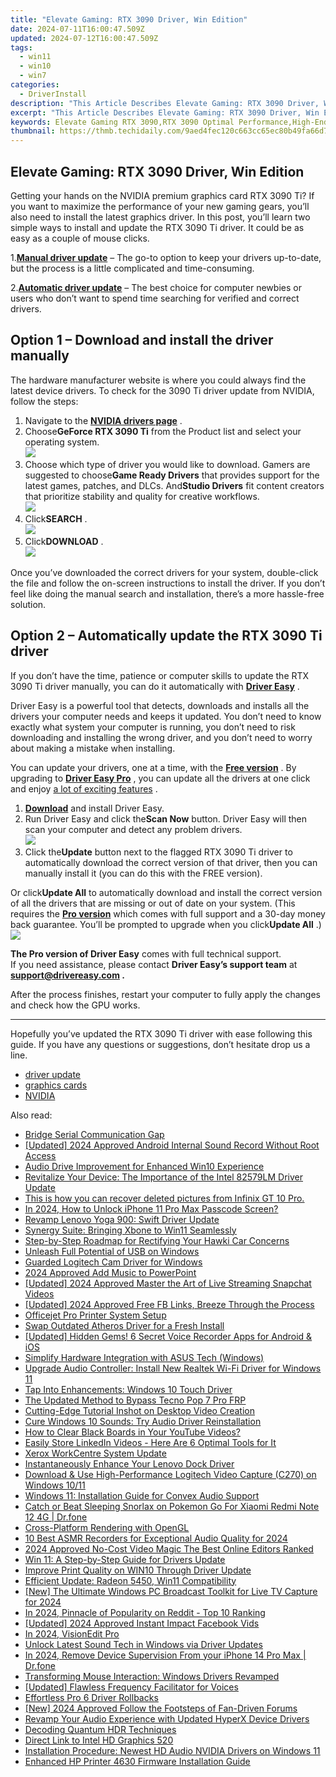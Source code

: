 ```yaml
---
title: "Elevate Gaming: RTX 3090 Driver, Win Edition"
date: 2024-07-11T16:00:47.509Z
updated: 2024-07-12T16:00:47.509Z
tags:
  - win11
  - win10
  - win7
categories:
  - DriverInstall
description: "This Article Describes Elevate Gaming: RTX 3090 Driver, Win Edition"
excerpt: "This Article Describes Elevate Gaming: RTX 3090 Driver, Win Edition"
keywords: Elevate Gaming RTX 3090,RTX 3090 Optimal Performance,High-End GPU Racing Card,NVIDIA GTX 3090 Winning Setup,Premium Gaming Graphics Drivers,Enhanced PC Experience with RTX 3090,Maximum Gaming Power via RTX 3090 Driver
thumbnail: https://thmb.techidaily.com/9aed4fec120c663cc65ec80b49fa66d7e36432e1c4df6a6b1774af8a2632d479.jpg
---
```


## Elevate Gaming: RTX 3090 Driver, Win Edition

 Getting your hands on the NVIDIA premium graphics card RTX 3090 Ti? If you want to maximize the performance of your new gaming gears, you’ll also need to install the latest graphics driver. In this post, you’ll learn two simple ways to install and update the RTX 3090 Ti driver. It could be as easy as a couple of mouse clicks.

 1.**[Manual driver update](#option1)** – The go-to option to keep your drivers up-to-date, but the process is a little complicated and time-consuming.

 2.**[Automatic driver update](#option2)** – The best choice for computer newbies or users who don’t want to spend time searching for verified and correct drivers.

## Option 1 – Download and install the driver manually

 The hardware manufacturer website is where you could always find the latest device drivers. To check for the 3090 Ti driver update from NVIDIA, follow the steps:

1. Navigate to the **[NVIDIA drivers page](https://www.nvidia.com/download/index.aspx)**  .
2. Choose**GeForce RTX 3090 Ti** from the Product list and select your operating system.  
![](https://images.drivereasy.com/wp-content/uploads/2022/05/3090-ti-manual-1.jpg)
3. Choose which type of driver you would like to download. Gamers are suggested to choose**Game Ready Drivers** that provides support for the latest games, patches, and DLCs. And**Studio Drivers** fit content creators that prioritize stability and quality for creative workflows.  
![](https://images.drivereasy.com/wp-content/uploads/2022/05/3090-ti-manual-2.jpg)
4. Click**SEARCH** .  
![](https://images.drivereasy.com/wp-content/uploads/2022/05/3090-ti-manual-3.jpg)
5. Click**DOWNLOAD** .  
![](https://images.drivereasy.com/wp-content/uploads/2022/05/3090-ti-manual-4.jpg)

 Once you’ve downloaded the correct drivers for your system, double-click the file and follow the on-screen instructions to install the driver. If you don’t feel like doing the manual search and installation, there’s a more hassle-free solution.

## Option 2 – Automatically update the RTX 3090 Ti driver

 If you don’t have the time, patience or computer skills to update the RTX 3090 Ti driver manually, you can do it automatically with **[Driver Easy](https://tools.techidaily.com/drivereasy/download/)**  .

 Driver Easy is a powerful tool that detects, downloads and installs all the drivers your computer needs and keeps it updated. You don’t need to know exactly what system your computer is running, you don’t need to risk downloading and installing the wrong driver, and you don’t need to worry about making a mistake when installing.

 You can update your drivers, one at a time, with the [**Free version**](https://tools.techidaily.com/drivereasy/download/) . By upgrading to [**Driver Easy Pro**](https://tools.techidaily.com/drivereasy/download/) , you can update all the drivers at one click and enjoy [a lot of exciting features](https://tools.techidaily.com/drivereasy/download/) .

1. **[Download](https://tools.techidaily.com/drivereasy/download/)**  and install Driver Easy.
2. Run Driver Easy and click the**Scan Now** button. Driver Easy will then scan your computer and detect any problem drivers.  
![](https://images.drivereasy.com/wp-content/uploads/2022/05/DE-scan-rtx-3090-driver-2.jpg)
3. Click the**Update** button next to the flagged RTX 3090 Ti driver to automatically download the correct version of that driver, then you can manually install it (you can do this with the FREE version).  

 Or click**Update All** to automatically download and install the correct version of all the drivers that are missing or out of date on your system. (This requires the **[Pro version](https://tools.techidaily.com/drivereasy/download/)**  which comes with full support and a 30-day money back guarantee. You’ll be prompted to upgrade when you click**Update All** .)  
![](https://images.drivereasy.com/wp-content/uploads/2022/05/DE-update-rtx-3090-ti-driver-3.jpg)

**The Pro version of Driver Easy** comes with full technical support.  
 If you need assistance, please contact **Driver Easy’s support team** at **[support@drivereasy.com](mailto:support@drivereasy.com) .**

 After the process finishes, restart your computer to fully apply the changes and check how the GPU works.

---

 Hopefully you’ve updated the RTX 3090 Ti driver with ease following this guide. If you have any questions or suggestions, don’t hesitate drop us a line.

* [driver update](https://store.drivereasy.com/order/cart.php?PRODS=4731822&QTY=1&AFFILIATE=108875)
* [graphics cards](https://tools.techidaily.com/drivereasy/download/)
* [NVIDIA](https://tools.techidaily.com/drivereasy/download/)

<ins class="adsbygoogle"
     style="display:block"
     data-ad-format="autorelaxed"
     data-ad-client="ca-pub-7571918770474297"
     data-ad-slot="1223367746"></ins>



<ins class="adsbygoogle"
     style="display:block"
     data-ad-client="ca-pub-7571918770474297"
     data-ad-slot="8358498916"
     data-ad-format="auto"
     data-full-width-responsive="true"></ins>



<span class="atpl-alsoreadstyle">Also read:</span>
<div><ul>
<li><a href="https://driver-install.techidaily.com/bridge-serial-communication-gap/"><u>Bridge Serial Communication Gap</u></a></li>
<li><a href="https://screen-video-capture.techidaily.com/updated-2024-approved-android-internal-sound-record-without-root-access/"><u>[Updated] 2024 Approved  Android Internal Sound Record Without Root Access</u></a></li>
<li><a href="https://driver-install.techidaily.com/audio-drive-improvement-for-enhanced-win10-experience/"><u>Audio Drive Improvement for Enhanced Win10 Experience</u></a></li>
<li><a href="https://driver-install.techidaily.com/revitalize-your-device-the-importance-of-the-intel-82579lm-driver-update/"><u>Revitalize Your Device: The Importance of the Intel 82579LM Driver Update</u></a></li>
<li><a href="https://techidaily.com/this-is-how-you-can-recover-deleted-pictures-from-infinix-gt-10-pro-by-fonelab-android-recover-pictures/"><u>This is how you can recover deleted pictures from Infinix GT 10 Pro.</u></a></li>
<li><a href="https://ios-unlock.techidaily.com/in-2024-how-to-unlock-iphone-11-pro-max-passcode-screen-by-drfone-ios/"><u>In 2024, How to Unlock iPhone 11 Pro Max Passcode Screen?</u></a></li>
<li><a href="https://driver-install.techidaily.com/revamp-lenovo-yoga-900-swift-driver-update/"><u>Revamp Lenovo Yoga 900: Swift Driver Update</u></a></li>
<li><a href="https://driver-install.techidaily.com/synergy-suite-bringing-xbone-to-win11-seamlessly/"><u>Synergy Suite: Bringing Xbone to Win11 Seamlessly</u></a></li>
<li><a href="https://driver-install.techidaily.com/step-by-step-roadmap-for-rectifying-your-hawki-car-concerns/"><u>Step-by-Step Roadmap for Rectifying Your Hawki Car Concerns</u></a></li>
<li><a href="https://driver-install.techidaily.com/unleash-full-potential-of-usb-on-windows/"><u>Unleash Full Potential of USB on Windows</u></a></li>
<li><a href="https://driver-install.techidaily.com/guarded-logitech-cam-driver-for-windows/"><u>Guarded Logitech Cam Driver for Windows</u></a></li>
<li><a href="https://fox-info.techidaily.com/2024-approved-add-music-to-powerpoint/"><u>2024 Approved  Add Music to PowerPoint</u></a></li>
<li><a href="https://snapchat-videos.techidaily.com/updated-2024-approved-master-the-art-of-live-streaming-snapchat-videos/"><u>[Updated] 2024 Approved  Master the Art of Live Streaming Snapchat Videos</u></a></li>
<li><a href="https://facebook-video-files.techidaily.com/updated-2024-approved-free-fb-links-breeze-through-the-process/"><u>[Updated] 2024 Approved  Free FB Links, Breeze Through the Process</u></a></li>
<li><a href="https://driver-install.techidaily.com/officejet-pro-printer-system-setup/"><u>Officejet Pro Printer System Setup</u></a></li>
<li><a href="https://driver-install.techidaily.com/swap-outdated-atheros-driver-for-a-fresh-install/"><u>Swap Outdated Atheros Driver for a Fresh Install</u></a></li>
<li><a href="https://screen-video-capture.techidaily.com/updated-hidden-gems-6-secret-voice-recorder-apps-for-android-and-ios/"><u>[Updated] Hidden Gems! 6 Secret Voice Recorder Apps for Android & iOS</u></a></li>
<li><a href="https://driver-install.techidaily.com/simplify-hardware-integration-with-asus-tech-windows/"><u>Simplify Hardware Integration with ASUS Tech (Windows)</u></a></li>
<li><a href="https://driver-install.techidaily.com/upgrade-audio-controller-install-new-realtek-wi-fi-driver-for-windows-11/"><u>Upgrade Audio Controller: Install New Realtek Wi-Fi Driver for Windows 11</u></a></li>
<li><a href="https://driver-install.techidaily.com/tap-into-enhancements-windows-10-touch-driver/"><u>Tap Into Enhancements: Windows 10 Touch Driver</u></a></li>
<li><a href="https://bypass-frp.techidaily.com/the-updated-method-to-bypass-tecno-pop-7-pro-frp-by-drfone-android/"><u>The Updated Method to Bypass Tecno Pop 7 Pro FRP</u></a></li>
<li><a href="https://extra-information.techidaily.com/cutting-edge-tutorial-inshot-on-desktop-video-creation/"><u>Cutting-Edge Tutorial  Inshot on Desktop Video Creation</u></a></li>
<li><a href="https://driver-install.techidaily.com/cure-windows-10-sounds-try-audio-driver-reinstallation/"><u>Cure Windows 10 Sounds: Try Audio Driver Reinstallation</u></a></li>
<li><a href="https://youtube-videos.techidaily.com/how-to-clear-black-boards-in-your-youtube-videos/"><u>How to Clear Black Boards in Your YouTube Videos?</u></a></li>
<li><a href="https://extra-tips.techidaily.com/easily-store-linkedin-videos-here-are-6-optimal-tools-for-it/"><u>Easily Store LinkedIn Videos - Here Are 6 Optimal Tools for It</u></a></li>
<li><a href="https://driver-install.techidaily.com/xerox-workcentre-system-update/"><u>Xerox WorkCentre System Update</u></a></li>
<li><a href="https://driver-install.techidaily.com/instantaneously-enhance-your-lenovo-dock-driver/"><u>Instantaneously Enhance Your Lenovo Dock Driver</u></a></li>
<li><a href="https://driver-install.techidaily.com/download-and-use-high-performance-logitech-video-capture-c270-on-windows-1011/"><u>Download & Use High-Performance Logitech Video Capture (C270) on Windows 10/11</u></a></li>
<li><a href="https://driver-install.techidaily.com/windows-11-installation-guide-for-convex-audio-support/"><u>Windows 11: Installation Guide for Convex Audio Support</u></a></li>
<li><a href="https://change-location.techidaily.com/catch-or-beat-sleeping-snorlax-on-pokemon-go-for-xiaomi-redmi-note-12-4g-drfone-by-drfone-virtual-android/"><u>Catch or Beat Sleeping Snorlax on Pokemon Go For Xiaomi Redmi Note 12 4G | Dr.fone</u></a></li>
<li><a href="https://driver-install.techidaily.com/cross-platform-rendering-with-opengl/"><u>Cross-Platform Rendering with OpenGL</u></a></li>
<li><a href="https://youtube-videos.techidaily.com/10-best-asmr-recorders-for-exceptional-audio-quality-for-2024/"><u>10 Best ASMR Recorders for Exceptional Audio Quality for 2024</u></a></li>
<li><a href="https://ai-video-apps.techidaily.com/2024-approved-no-cost-video-magic-the-best-online-editors-ranked/"><u>2024 Approved No-Cost Video Magic The Best Online Editors Ranked</u></a></li>
<li><a href="https://driver-install.techidaily.com/win-11-a-step-by-step-guide-for-drivers-update/"><u>Win 11: A Step-by-Step Guide for Drivers Update</u></a></li>
<li><a href="https://driver-install.techidaily.com/improve-print-quality-on-win10-through-driver-update/"><u>Improve Print Quality on WIN10 Through Driver Update</u></a></li>
<li><a href="https://driver-install.techidaily.com/efficient-update-radeon-5450-win11-compatibility/"><u>Efficient Update: Radeon 5450, Win11 Compatibility</u></a></li>
<li><a href="https://video-capture.techidaily.com/new-the-ultimate-windows-pc-broadcast-toolkit-for-live-tv-capture-for-2024/"><u>[New] The Ultimate Windows PC Broadcast Toolkit for Live TV Capture for 2024</u></a></li>
<li><a href="https://extra-approaches.techidaily.com/in-2024-pinnacle-of-popularity-on-reddit-top-10-ranking/"><u>In 2024, Pinnacle of Popularity on Reddit - Top 10 Ranking</u></a></li>
<li><a href="https://facebook-video-content.techidaily.com/updated-2024-approved-instant-impact-facebook-vids/"><u>[Updated] 2024 Approved  Instant Impact  Facebook Vids</u></a></li>
<li><a href="https://facebook-video-share.techidaily.com/in-2024-visionedit-pro/"><u>In 2024, VisionEdit Pro</u></a></li>
<li><a href="https://driver-install.techidaily.com/unlock-latest-sound-tech-in-windows-via-driver-updates/"><u>Unlock Latest Sound Tech in Windows via Driver Updates</u></a></li>
<li><a href="https://iphone-unlock.techidaily.com/in-2024-remove-device-supervision-from-your-iphone-14-pro-max-drfone-by-drfone-ios/"><u>In 2024, Remove Device Supervision From your iPhone 14 Pro Max | Dr.fone</u></a></li>
<li><a href="https://driver-install.techidaily.com/transforming-mouse-interaction-windows-drivers-revamped/"><u>Transforming Mouse Interaction: Windows Drivers Revamped</u></a></li>
<li><a href="https://some-knowledge.techidaily.com/updated-flawless-frequency-facilitator-for-voices/"><u>[Updated] Flawless Frequency Facilitator for Voices</u></a></li>
<li><a href="https://driver-install.techidaily.com/effortless-pro-6-driver-rollbacks/"><u>Effortless Pro 6 Driver Rollbacks</u></a></li>
<li><a href="https://eaxpv-info.techidaily.com/new-2024-approved-follow-the-footsteps-of-fan-driven-forums/"><u>[New] 2024 Approved  Follow the Footsteps of Fan-Driven Forums</u></a></li>
<li><a href="https://driver-install.techidaily.com/revamp-your-audio-experience-with-updated-hyperx-device-drivers/"><u>Revamp Your Audio Experience with Updated HyperX Device Drivers</u></a></li>
<li><a href="https://extra-resources.techidaily.com/decoding-quantum-hdr-techniques/"><u>Decoding Quantum HDR Techniques</u></a></li>
<li><a href="https://driver-install.techidaily.com/direct-link-to-intel-hd-graphics-520/"><u>Direct Link to Intel HD Graphics 520</u></a></li>
<li><a href="https://driver-install.techidaily.com/installation-procedure-newest-hd-audio-nvidia-drivers-on-windows-11/"><u>Installation Procedure: Newest HD Audio NVIDIA Drivers on Windows 11</u></a></li>
<li><a href="https://driver-install.techidaily.com/enhanced-hp-printer-4630-firmware-installation-guide/"><u>Enhanced HP Printer 4630 Firmware Installation Guide</u></a></li>
</ul></div>
